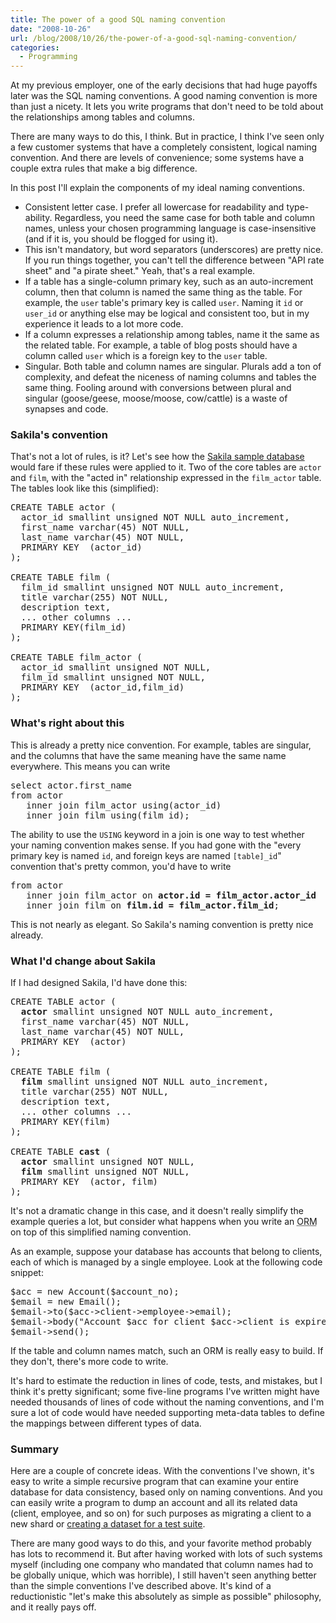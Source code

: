 ```yaml
---
title: The power of a good SQL naming convention
date: "2008-10-26"
url: /blog/2008/10/26/the-power-of-a-good-sql-naming-convention/
categories:
  - Programming
---
```

At my previous employer, one of the early decisions that had huge payoffs later was the SQL naming conventions. A good naming convention is more than just a nicety. It lets you write programs that don't need to be told about the relationships among tables and columns.

There are many ways to do this, I think. But in practice, I think I've seen only a few customer systems that have a completely consistent, logical naming convention. And there are levels of convenience; some systems have a couple extra rules that make a big difference.

In this post I'll explain the components of my ideal naming conventions.

<!--more-->

*   Consistent letter case. I prefer all lowercase for readability and type-ability. Regardless, you need the same case for both table and column names, unless your chosen programming language is case-insensitive (and if it is, you should be flogged for using it).
*   This isn't mandatory, but word separators (underscores) are pretty nice. If you run things together, you can't tell the difference between "API rate sheet" and "a pirate sheet." Yeah, that's a real example.
*   If a table has a single-column primary key, such as an auto-increment column, then that column is named the same thing as the table. For example, the `user` table's primary key is called `user`. Naming it `id` or `user_id` or anything else may be logical and consistent too, but in my experience it leads to a lot more code.
*   If a column expresses a relationship among tables, name it the same as the related table. For example, a table of blog posts should have a column called `user` which is a foreign key to the `user` table.
*   Singular. Both table and column names are singular. Plurals add a ton of complexity, and defeat the niceness of naming columns and tables the same thing. Fooling around with conversions between plural and singular (goose/geese, moose/moose, cow/cattle) is a waste of synapses and code.

### Sakila's convention

That's not a lot of rules, is it? Let's see how the [Sakila sample database][1] would fare if these rules were applied to it. Two of the core tables are `actor` and `film`, with the "acted in" relationship expressed in the `film_actor` table. The tables look like this (simplified):

<pre>CREATE TABLE actor (
  actor_id smallint unsigned NOT NULL auto_increment,
  first_name varchar(45) NOT NULL,
  last_name varchar(45) NOT NULL,
  PRIMARY KEY  (actor_id)
);

CREATE TABLE film (
  film_id smallint unsigned NOT NULL auto_increment,
  title varchar(255) NOT NULL,
  description text,
  ... other columns ...
  PRIMARY KEY(film_id)
);

CREATE TABLE film_actor (
  actor_id smallint unsigned NOT NULL,
  film_id smallint unsigned NOT NULL,
  PRIMARY KEY  (actor_id,film_id)
);
</pre>

### What's right about this

This is already a pretty nice convention. For example, tables are singular, and the columns that have the same meaning have the same name everywhere. This means you can write

<pre>select actor.first_name
from actor
   inner join film_actor using(actor_id)
   inner join film using(film_id);</pre>

The ability to use the `USING` keyword in a join is one way to test whether your naming convention makes sense. If you had gone with the "every primary key is named `id`, and foreign keys are named `[table]_id`" convention that's pretty common, you'd have to write

<pre>from actor
   inner join film_actor on <strong>actor.id = film_actor.actor_id</strong>
   inner join film on <strong>film.id = film_actor.film_id</strong>;</pre>

This is not nearly as elegant. So Sakila's naming convention is pretty nice already.

### What I'd change about Sakila

If I had designed Sakila, I'd have done this:

<pre>CREATE TABLE actor (
  <strong>actor</strong> smallint unsigned NOT NULL auto_increment,
  first_name varchar(45) NOT NULL,
  last_name varchar(45) NOT NULL,
  PRIMARY KEY  (actor)
);

CREATE TABLE film (
  <strong>film</strong> smallint unsigned NOT NULL auto_increment,
  title varchar(255) NOT NULL,
  description text,
  ... other columns ...
  PRIMARY KEY(film)
);

CREATE TABLE <strong>cast</strong> (
  <strong>actor</strong> smallint unsigned NOT NULL,
  <strong>film</strong> smallint unsigned NOT NULL,
  PRIMARY KEY  (actor, film)
);
</pre>

It's not a dramatic change in this case, and it doesn't really simplify the example queries a lot, but consider what happens when you write an <acronym title="Object-relational mapping">ORM</acronym> on top of this simplified naming convention.

As an example, suppose your database has accounts that belong to clients, each of which is managed by a single employee. Look at the following code snippet:

<pre>$acc = new Account($account_no);
$email = new Email();
$email->to($acc->client->employee->email);
$email->body("Account $acc for client $acc->client is expired");
$email->send();
</pre>

If the table and column names match, such an ORM is really easy to build. If they don't, there's more code to write.

It's hard to estimate the reduction in lines of code, tests, and mistakes, but I think it's pretty significant; some five-line programs I've written might have needed thousands of lines of code without the naming conventions, and I'm sure a lot of code would have needed supporting meta-data tables to define the mappings between different types of data.

### Summary

Here are a couple of concrete ideas. With the conventions I've shown, it's easy to write a simple recursive program that can examine your entire database for data consistency, based only on naming conventions. And you can easily write a program to dump an account and all its related data (client, employee, and so on) for such purposes as migrating a client to a new shard or [creating a dataset for a test suite][2].

There are many good ways to do this, and your favorite method probably has lots to recommend it. But after having worked with lots of such systems myself (including one company who mandated that column names had to be globally unique, which was horrible), I still haven't seen anything better than the simple conventions I've described above. It's kind of a reductionistic "let's make this absolutely as simple as possible" philosophy, and it really pays off.

 [1]: http://dev.mysql.com/doc/sakila/en/sakila.html
 [2]: http://www.xaprb.com/blog/2008/08/19/how-to-unit-test-code-that-interacts-with-a-database/
